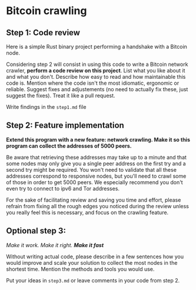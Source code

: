 # Bitcoin crawling

## Step 1: Code review

Here is a simple Rust binary project performing a handshake with a Bitcoin node.

Considering step 2 will consist in using this code to write a Bitcoin network crawler, **perform a code review on this project**. List what you like about it and what you don't. Describe how easy to read and how maintainable this code is. Mention where the code isn't the most idiomatic, ergonomic or reliable. Suggest fixes and adjustements (no need to actually fix these, just suggest the fixes). Treat it like a pull request. 

Write findings in the `step1.md` file

## Step 2: Feature implementation

**Extend this program with a new feature: network crawling. Make it so this program can collect the addresses of 5000 peers.** 

Be aware that retrieving these addresses may take up to a minute and that some nodes may only give you a single peer address on the first try and a second try might be required. You won't need to validate that all these addresses correspond to responsive nodes, but you'll need to crawl some of those in order to get 5000 peers. We especially recommend you don't even try to connect to ipv6 and Tor addresses.

For the sake of facilitating review and saving you time and effort, please refrain from fixing all the rough edges you noticed during the review unless you really feel this is necessary, and focus on the crawling feature.

## Optional step 3: 

_Make it work. Make it right. **Make it fast**_

Without writing actual code, please describe in a few sentences how you would improve and scale your solution to collect the most nodes in the shortest time. Mention the methods and tools you would use.

Put your ideas in `step3.md` or leave comments in your code from step 2. 